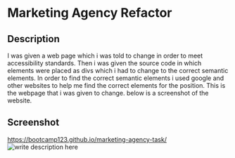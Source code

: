 # Marketing Agency Refactor

## Description

I was given a web page which i was told to change in order to meet accessibility standards. Then i was given the source code in which elements were placed as divs which i had to change to the correct semantic elements. In order to find the correct semantic elements i used google and other websites to help me find the correct elements for the position.
This is the webpage that i was given to change. below is a screenshot of the website.

## Screenshot


https://bootcamp123.github.io/marketing-agency-task/
![write description here](./assets/images/screenshot.png)